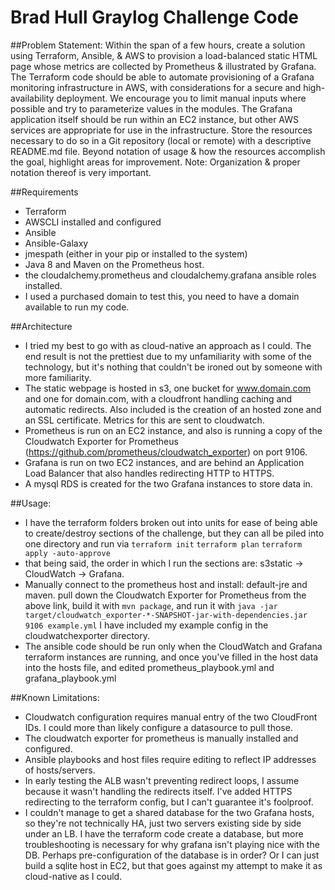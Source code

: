 # Brad Hull Graylog Challenge Code

##Problem Statement:
Within the span of a few hours, create a solution using Terraform,
Ansible, & AWS to provision a load-balanced static HTML page whose
metrics are collected by Prometheus & illustrated by Grafana.
The Terraform code should be able to automate provisioning of a Grafana
monitoring infrastructure in AWS, with considerations for a secure and
high-availability deployment. We encourage you to limit manual inputs where
possible and try to parameterize values in the modules. The Grafana application
itself should be run within an EC2 instance, but other AWS services are
appropriate for use in the infrastructure.
Store the resources necessary to do so in a Git repository (local or
remote) with a descriptive README.md file.
Beyond notation of usage & how the resources accomplish the goal,
highlight areas for improvement.
Note: Organization & proper notation thereof is very important.

##Requirements
- Terraform
- AWSCLI installed and configured
- Ansible
- Ansible-Galaxy
- jmespath (either in your pip or installed to the system)
- Java 8 and Maven on the Prometheus host.
- the cloudalchemy.prometheus and cloudalchemy.grafana ansible roles installed.
- I used a purchased domain to test this, you need to have a domain available to run my code.

##Architecture
- I tried my best to go with as cloud-native an approach as I could. The end result is not the prettiest due to my unfamiliarity with some of the technology, but it's nothing that couldn't be ironed out by someone with more familiarity.
- The static webpage is hosted in s3, one bucket for www.domain.com and one for domain.com, with a cloudfront handling caching and automatic redirects. Also included is the creation of an hosted zone and an SSL certificate. Metrics for this are sent to cloudwatch.
- Prometheus is run on an EC2 instance, and also is running a copy of the Cloudwatch Exporter for Prometheus (https://github.com/prometheus/cloudwatch_exporter) on port 9106.
- Grafana is run on two EC2 instances, and are behind an Application Load Balancer that also handles redirecting HTTP to HTTPS.
- A mysql RDS is created for the two Grafana instances to store data in.

##Usage:
- I have the terraform folders broken out into units for ease of being able to create/destroy sections of the challenge, but they can all be piled into one directory and run via `terraform init` `terraform plan` `terraform apply -auto-approve`
- that being said, the order in which I run the sections are: s3static -> CloudWatch -> Grafana.
- Manually connect to the prometheus host and install: default-jre and maven. pull down the Cloudwatch Exporter for Prometheus from the above link, build it with `mvn package`, and run it with `java -jar target/cloudwatch_exporter-*-SNAPSHOT-jar-with-dependencies.jar 9106 example.yml` I have included my example config in the cloudwatchexporter directory.
- The ansible code should be run only when the CloudWatch and Grafana terraform instances are running, and once you've filled in the host data into the hosts file, and edited prometheus_playbook.yml and grafana_playbook.yml

##Known Limitations:
- Cloudwatch configuration requires manual entry of the two CloudFront IDs. I could more than likely configure a datasource to pull those.
- The cloudwatch exporter for prometheus is manually installed and configured.
- Ansible playbooks and host files require editing to reflect IP addresses of hosts/servers.
- In early testing the ALB wasn't preventing redirect loops, I assume because it wasn't handling the redirects itself. I've added HTTPS redirecting to the terraform config, but I can't guarantee it's foolproof.
- I couldn't manage to get a shared database for the two Grafana hosts, so they're not technically HA, just two servers existing side by side under an LB. I have the terraform code create a database, but more troubleshooting is necessary for why grafana isn't playing nice with the DB. Perhaps pre-configuration of the database is in order? Or I can just build a sqlite host in EC2, but that goes against my attempt to make it as cloud-native as I could.
